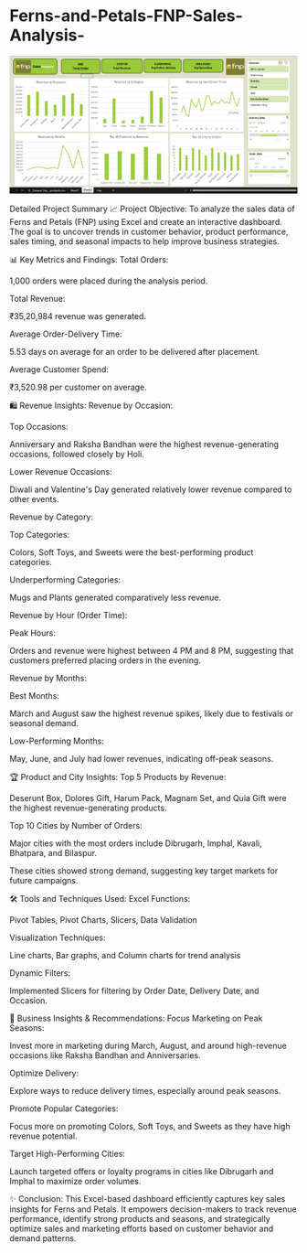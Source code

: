 # Ferns-and-Petals-FNP-Sales-Analysis-
<p align="center">
  <img src="Fnp_dashboard.png" alt="FNP Dashboard" width="600">
</p>


Detailed Project Summary
📈 Project Objective:
To analyze the sales data of Ferns and Petals (FNP) using Excel and create an interactive dashboard. The goal is to uncover trends in customer behavior, product performance, sales timing, and seasonal impacts to help improve business strategies.

📊 Key Metrics and Findings:
Total Orders:

1,000 orders were placed during the analysis period.

Total Revenue:

₹35,20,984 revenue was generated.

Average Order-Delivery Time:

5.53 days on average for an order to be delivered after placement.

Average Customer Spend:

₹3,520.98 per customer on average.

🛍️ Revenue Insights:
Revenue by Occasion:

Top Occasions:

Anniversary and Raksha Bandhan were the highest revenue-generating occasions, followed closely by Holi.

Lower Revenue Occasions:

Diwali and Valentine's Day generated relatively lower revenue compared to other events.

Revenue by Category:

Top Categories:

Colors, Soft Toys, and Sweets were the best-performing product categories.

Underperforming Categories:

Mugs and Plants generated comparatively less revenue.

Revenue by Hour (Order Time):

Peak Hours:

Orders and revenue were highest between 4 PM and 8 PM, suggesting that customers preferred placing orders in the evening.

Revenue by Months:

Best Months:

March and August saw the highest revenue spikes, likely due to festivals or seasonal demand.

Low-Performing Months:

May, June, and July had lower revenues, indicating off-peak seasons.

🏆 Product and City Insights:
Top 5 Products by Revenue:

Deserunt Box, Dolores Gift, Harum Pack, Magnam Set, and Quia Gift were the highest revenue-generating products.

Top 10 Cities by Number of Orders:

Major cities with the most orders include Dibrugarh, Imphal, Kavali, Bhatpara, and Bilaspur.

These cities showed strong demand, suggesting key target markets for future campaigns.

🛠️ Tools and Techniques Used:
Excel Functions:

Pivot Tables, Pivot Charts, Slicers, Data Validation

Visualization Techniques:

Line charts, Bar graphs, and Column charts for trend analysis

Dynamic Filters:

Implemented Slicers for filtering by Order Date, Delivery Date, and Occasion.

📌 Business Insights & Recommendations:
Focus Marketing on Peak Seasons:

Invest more in marketing during March, August, and around high-revenue occasions like Raksha Bandhan and Anniversaries.

Optimize Delivery:

Explore ways to reduce delivery times, especially around peak seasons.

Promote Popular Categories:

Focus more on promoting Colors, Soft Toys, and Sweets as they have high revenue potential.

Target High-Performing Cities:

Launch targeted offers or loyalty programs in cities like Dibrugarh and Imphal to maximize order volumes.

✨ Conclusion:
This Excel-based dashboard efficiently captures key sales insights for Ferns and Petals. It empowers decision-makers to track revenue performance, identify strong products and seasons, and strategically optimize sales and marketing efforts based on customer behavior and demand patterns.

